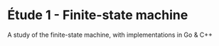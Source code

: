 # Étude 1 - Finite-state machine

A study of the finite-state machine, with implementations in Go & C++
